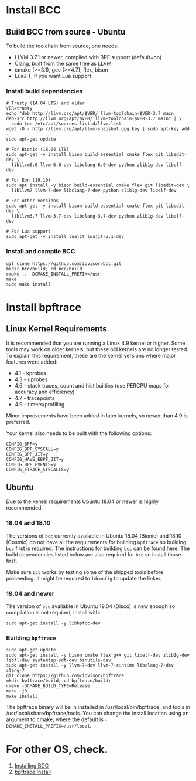 # Install BCC

## Build BCC from source - Ubuntu  

To build the toolchain from source, one needs:

* LLVM 3.7.1 or newer, compiled with BPF support (default=on)  
* Clang, built from the same tree as LLVM  
* cmake (>=3.1), gcc (>=4.7), flex, bison  
* LuaJIT, if you want Lua support  

### Install build dependencies
```
# Trusty (14.04 LTS) and older
VER=trusty
echo "deb http://llvm.org/apt/$VER/ llvm-toolchain-$VER-3.7 main
deb-src http://llvm.org/apt/$VER/ llvm-toolchain-$VER-3.7 main" | \
  sudo tee /etc/apt/sources.list.d/llvm.list
wget -O - http://llvm.org/apt/llvm-snapshot.gpg.key | sudo apt-key add -
sudo apt-get update

# For Bionic (18.04 LTS)
sudo apt-get -y install bison build-essential cmake flex git libedit-dev \
  libllvm6.0 llvm-6.0-dev libclang-6.0-dev python zlib1g-dev libelf-dev

# For Eon (19.10)
sudo apt install -y bison build-essential cmake flex git libedit-dev \
  libllvm7 llvm-7-dev libclang-7-dev python zlib1g-dev libelf-dev

# For other versions
sudo apt-get -y install bison build-essential cmake flex git libedit-dev \
  libllvm3.7 llvm-3.7-dev libclang-3.7-dev python zlib1g-dev libelf-dev

# For Lua support
sudo apt-get -y install luajit luajit-5.1-dev
```

### Install and compile BCC
```
git clone https://github.com/iovisor/bcc.git
mkdir bcc/build; cd bcc/build
cmake .. -DCMAKE_INSTALL_PREFIX=/usr
make
sudo make install
```

# Install bpftrace

## Linux Kernel Requirements

It is recommended that you are running a Linux 4.9 kernel or higher. Some tools may work on older kernels, but these old kernels are no longer tested. To explain this requirement, these are the kernel versions where major features were added:

- 4.1 - kprobes
- 4.3 - uprobes
- 4.6 - stack traces, count and hist builtins (use PERCPU maps for accuracy and efficiency)
- 4.7 - tracepoints
- 4.9 - timers/profiling

Minor improvements have been added in later kernels, so newer than 4.9 is preferred.

Your kernel also needs to be built with the following options:

```
CONFIG_BPF=y
CONFIG_BPF_SYSCALL=y
CONFIG_BPF_JIT=y
CONFIG_HAVE_EBPF_JIT=y
CONFIG_BPF_EVENTS=y
CONFIG_FTRACE_SYSCALLS=y
```

## Ubuntu

Due to the kernel requirements Ubuntu 18.04 or newer is highly recommended.

### 18.04 and 18.10

The versions of `bcc` currently available in Ubuntu 18.04 (Bionic) and 18.10
(Cosmic) do not have all the requirements for building `bpftrace` so building
`bcc` first is required. The instructions for building `bcc` can be found
[here](https://github.com/iovisor/bcc/blob/master/INSTALL.md#install-and-compile-bcc).
The build dependencies listed below are also required for `bcc` so install those first.

Make sure `bcc` works by testing some of the shipped tools before proceeding. It
might be required to `ldconfig` to update the linker.

### 19.04 and newer

The version of `bcc` available in Ubuntu 19.04 (Disco) is new enough so
compilation is not required, install with:

```
sudo apt-get install -y libbpfcc-dev
```

### Building `bpftrace`

```
sudo apt-get update
sudo apt-get install -y bison cmake flex g++ git libelf-dev zlib1g-dev libfl-dev systemtap-sdt-dev binutils-dev
sudo apt-get install -y llvm-7-dev llvm-7-runtime libclang-7-dev clang-7
git clone https://github.com/iovisor/bpftrace
mkdir bpftrace/build; cd bpftrace/build;
cmake -DCMAKE_BUILD_TYPE=Release ..
make -j8
make install
```

The bpftrace binary will be in installed in /usr/local/bin/bpftrace, and tools
in /usr/local/share/bpftrace/tools. You can change the install location using an
argument to cmake, where the default is `-DCMAKE_INSTALL_PREFIX=/usr/local`.

# For other OS, check.
1. [Installing BCC](https://github.com/iovisor/bcc/blob/master/INSTALL.md)  
2. [bpftrace Install](https://raw.githubusercontent.com/iovisor/bpftrace/master/INSTALL.md)  
